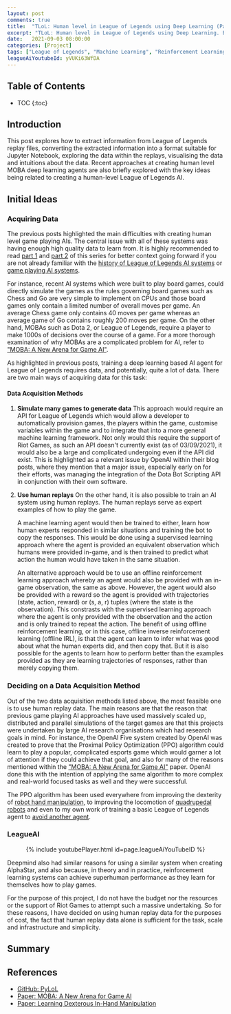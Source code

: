 ```yaml
---
layout: post
comments: true
title:  "TLoL: Human level in League of Legends using Deep Learning (Part 3 - Initial Ideas)"
excerpt: "TLoL: Human level in League of Legends using Deep Learning. Existing solutions, problem analysis, initial ideas, data exploration, visualisation, intuition and possible solutions."
date:   2021-09-03 08:00:00
categories: [Project]
tags: ["League of Legends", "Machine Learning", "Reinforcement Learning", "TLoL"]
leagueAiYoutubeId: yVUKi63WfDA
---
```


## Table of Contents

* TOC
{:toc}

## Introduction

This post explores how to extract information from League of Legends replay files,
converting the extracted information into a format suitable for Jupyter Notebook,
exploring the data within the replays, visualising the data and intuitions about
the data. Recent approaches at creating human level MOBA deep learning agents
are also briefly explored with the key ideas being related to creating a human-level
League of Legends AI.

## Initial Ideas

### Acquiring Data

The previous posts highlighted the main difficulties with creating human level game
playing AIs. The central issue with all of these systems was having enough high
quality data to learn from. It is highly recommended to read [part 1](https://miscellaneousstuff.github.io/project/2021/09/01/tlol-human-level-in-league-of-legends-using-deep-learning.html)
and [part 2](https://miscellaneousstuff.github.io/project/2021/09/02/tlol-human-level-in-league-of-legends-using-deep-learning.html)
of this series for better context going forward if you are not already familiar
with the [history of League of Legends AI systems](https://miscellaneousstuff.github.io/project/2021/09/01/tlol-human-level-in-league-of-legends-using-deep-learning.html) or [game playing AI systems](https://miscellaneousstuff.github.io/project/2021/09/02/tlol-human-level-in-league-of-legends-using-deep-learning.html).

For instance, recent AI systems which were built to
play board games, could directly simulate the games as the rules governing board
games such as Chess and Go are very simple to implement on CPUs and those board
games only contain a limited number of overall moves per game. An average Chess
game only contains 40 moves per game whereas an average game of Go contains roughly
200 moves per game. On the other hand, MOBAs such as Dota 2, or League of Legends,
require a player to make 1000s of decisions over the course of a game. For a more
thorough examination of why MOBAs are a complicated problem for AI, refer to
["MOBA: A New Arena for Game AI"](https://arxiv.org/pdf/1705.10443.pdf).

As highlighted in previous posts, training a deep learning based AI agent
for League of Legends requires data, and potentially, quite a lot of data.
There are two main ways of acquiring data for this task:

#### Data Acquisition Methods

1. **Simulate many games to generate data**
   This approach would require an API for League of Legends which would allow
   a developer to automatically provision games, the players within the game,
   customise variables within the game and to integrate that into a more general
   machine learning framework. Not only would this require the support of Riot
   Games, as such an API doesn't currently exist (as of 03/09/2021), it would
   also be a large and complicated undergoing even if the API did exist. This
   is highlighted as a relevant issue by OpenAI within their blog posts, where
   they mention that a major issue, especially early on for their efforts, was
   managing the integration of the Dota Bot Scripting API in conjunction with
   their own software.

2. **Use human replays**
   On the other hand, it is also possible to train an AI system using human
   replays. The human replays serve as expert examples of how to play the
   game.
   
   A machine learning agent would then be trained to either, learn
   how human experts responded in similar situations and training the bot
   to copy the responses. This would be done using a supervised learning
   approach where the agent is provided an equivalent observation which
   humans were provided in-game, and is then trained to predict what action
   the human would have taken in the same situation.

   An alternative approach would be to use an offline reinforcement learning
   approach whereby an agent would also be provided with an in-game observation,
   the same as above. However, the agent would also be provided with a reward
   so the agent is provided with trajectories (state, action, reward) or
   (s, a, r) tuples (where the state is the observation). This constrasts
   with the supervised learning approach where the agent is only provided
   with the observation and the action and is only trained to repeat the 
   action. The benefit of using offline reinforcement learning, or in this 
   case, offline inverse reinforcement learning (offline IRL), is that the
   agent can learn to infer what was good about what the human experts did,
   and then copy that. But it is also possible for the agents to learn how
   to perform better than the examples provided as they are learning
   trajectories of responses, rather than merely copying them.

### Deciding on a Data Acquisition Method

Out of the two data acquisition methods listed above, the most feasible
one is to use human replay data. The main reasons are that the reason
that previous game playing AI approaches have used massively
scaled up, distributed and parallel simulations of the target games are
that this projects were undertaken by large AI research organisations which
had research goals in mind. For instance, the OpenAI Five system created by
OpenAI was created to prove that the Proximal Policy Optimization (PPO)
algorithm could learn to play a popular, complicated esports game which
would garner a lot of attention if they could achieve that goal, and
also for many of the reasons mentioned within
the ["MOBA: A New Arena for Game AI"](https://arxiv.org/pdf/1705.10443.pdf)
paper. OpenAI done this with the intention of applying the same algorithm
to more complex and real-world focused tasks as well and they were successful.

The PPO algorithm has been used everywhere from improving the dexterity
of [robot hand manipulation](https://matthiasplappert.com/publications/2018_OpenAI_Dexterous-Manipulation.pdf), to improving the locomotion of
[quadrupedal robots](https://www.researchgate.net/publication/339471102_Guided_Constrained_Policy_Optimization_for_Dynamic_Quadrupedal_Robot_Locomotion)
and even to my own work of training a basic League of Legends agent to
[avoid another agent](https://github.com/MiscellaneousStuff/pylol).

### LeagueAI
<div style="text-align: center;">
{% include youtubePlayer.html id=page.leagueAiYouTubeID %}
</div>

Deepmind also had similar reasons for using a similar system when creating AlphaStar,
and also because, in theory and in practice, reinforcement learning systems can
achieve superhuman performance as they learn for themselves how to play games.

For the purpose of this project, I do not have the budget nor the 
resources or the support of Riot Games to attempt such a massive undertaking.
So for these reasons, I have decided on using human replay data for the purposes
of cost, the fact that human replay data alone is sufficient for the task,
scale and infrastructure and simplicity.

## Summary


## References

- [GitHub: PyLoL](https://github.com/MiscellaneousStuff/pylol)
- [Paper: MOBA: A New Arena for Game AI](https://arxiv.org/pdf/1705.10443.pdf)
- [Paper: Learning Dexterous In-Hand Manipulation](https://matthiasplappert.com/publications/2018_OpenAI_Dexterous-Manipulation.pdf)